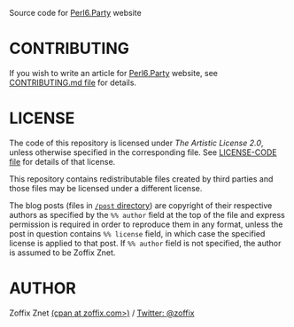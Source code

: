 Source code for [Perl6.Party](http://perl6.party) website

# CONTRIBUTING

If you wish to write an article for [Perl6.Party](http://perl6.party) website,
see [CONTRIBUTING.md file](CONTRIBUTING.md) for details.

# LICENSE

The code of this repository is licensed under *The Artistic License 2.0*,
unless otherwise specified in the corresponding file.
See [LICENSE-CODE file](LICENSE-CODE) for details of that license.

This repository contains redistributable files created by third parties and
those files may be licensed under a different license.

The blog posts (files in [`/post`
directory](https://github.com/zoffixznet/perl6.party/tree/master/post)) are
copyright of their respective authors as specified by the `%% author` field at
the top of the file and express permission is required in
order to reproduce them in any format, unless the post in question contains
`%% license` field, in which case the specified license is applied to that
post. If `%% author` field is not specified, the author is assumed to be
Zoffix Znet.

# AUTHOR

Zoffix Znet [(cpan at zoffix.com>)](mailto:cpan@zoffix.com) /
[Twitter: @zoffix](https://twitter.com/zoffix)
